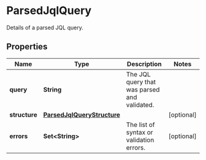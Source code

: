 

# ParsedJqlQuery

Details of a parsed JQL query.

## Properties

| Name | Type | Description | Notes |
|------------ | ------------- | ------------- | -------------|
|**query** | **String** | The JQL query that was parsed and validated. |  |
|**structure** | [**ParsedJqlQueryStructure**](ParsedJqlQueryStructure.md) |  |  [optional] |
|**errors** | **Set&lt;String&gt;** | The list of syntax or validation errors. |  [optional] |



